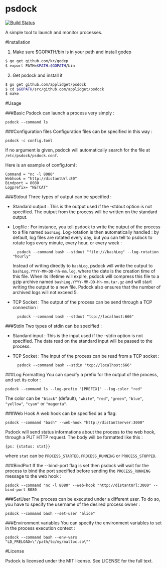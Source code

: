 **psdock**
======

[![Build Status](https://travis-ci.org/applidget/psdock.svg)](https://travis-ci.org/applidget/psdock)

A simple tool to launch and monitor processes.

#Installation


1) Make sure $GOPATH/bin is in your path and install godep  
`````bash
$ go get github.com/kr/godep  
$ export PATH=$PATH:$GOPATH/bin
`````
2) Get psdock and install it
`````bash
$ go get github.com/applidget/psdock  
$ cd $GOPATH/src/github.com/applidget/psdock  
$ make
`````

#Usage

###Basic
Psdock can launch a process very simply :

    psdock --command ls
###Configuration files
Configuration files can be specified in this way :

    psdock -c config.toml
    
If no argument is given, psdock will automatically search for the file at `/etc/psdock/psdock.conf`.

Here is an example of config.toml :

    Command = "nc -l 8080"
    Webhook = "http://distantUrl:80"
    Bindport = 8080
    Logprefix= "NETCAT"
    
    
###Stdout
Three types of output can be specified :
* Standard output : 
    This is the output used if the -stdout option is not specified. The output from the process will be written on the standard output.
* Logfile : 
    For instance, you tell psdock to write the output of the process to a file named `bashLog`. Log-rotation is then automatically handled : by default, log files are rotated every day, but you can tell to psdock to rotate logs every minute, every hour, or every week :
    
        psdock --command bash --stdout "file:///bashLog" --log-rotation "hourly"
    Instead of writing directly to `bashLog`, psdock will write the output to `bashLog.YYYY-MM-DD-hh-mm.log`, where the date is the creation time of this file. When its lifetime will expire, psdock will compress this file to a gzip archive named `bashLog.YYYY-MM-DD-hh-mm.tar.gz` and will start writing the output to a new file. Psdock also ensures that the number of archived logs will not exceed 5.
* TCP Socket : 
    The output of the process can be send through a TCP connection :

        psdock --command bash --stdout "tcp://localhost:666"

###Stdin
Two types of stdin can be specified :
* Standard input : 
    This is the input used if the -stdin option is not specified. The data read on the standard input will be passed to the process.
* TCP Socket : 
    The input of the process can be read from a TCP socket : 

        psdock --command bash --stdin "tcp://localhost:666"

###Log Formatting
You can specify a prefix for the output of the process, and set its color : 

    psdock --command ls --log-prefix "[PREFIX]" --log-color "red"

The color can be `"black"` (default), `"white"`, `"red"`, `"green"`, `"blue"`, `"yellow"`, `"cyan"` or `"magenta"`. 

###Web Hook
A web hook can be specified as a flag:

    psdock --command "bash" --web-hook "http://distantServer:3000"
Psdock will send status informations about the process to the web hook, through a PUT HTTP request. The body will be formatted like this :

    {ps: {status: stat}}

where `stat` can be `PROCESS_STARTED`, `PROCESS_RUNNING` or `PROCESS_STOPPED`.

###BindPort
If the --bind-port flag is set then psdock will wait for the process to bind the port specified before sending the `PROCESS_RUNNING` message to the web hook : 

    psdock --command "nc -l 8080" --web-hook "http://distantUrl:3000" --bind-port 8080

###SetUser
The process can be executed under a different user. To do so, you have to specify the username of the desired process owner : 

    psdock --command bash --set-user "alice"

###Environment variables
You can specify the environment variables to set in the process execution context : 

    psdock --command bash --env-vars "LD_PRELOAD=\"/path/to/my/malloc.so\""
    
#License

Psdock is licensed under the MIT license. See LICENSE for the full text.

